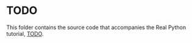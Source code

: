 # TODO

This folder contains the source code that accompanies the Real Python tutorial, [TODO](TODO).
